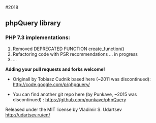 #2018
## phpQuery library

### PHP 7.3 implementations:
1. Removed DEPRECATED FUNCTION create_function()
2. Refactoring code with PSR recommendations ... in progress
3. ...

**Adding your pull requests and forks welcome!**

- Originall by Tobiasz Cudnik based here (~2011 was discontinued):
http://code.google.com/p/phpquery/

- You can find another git repo here (by Punkave, ~2015 was discontinued) :
https://github.com/punkave/phpQuery

Released under the MIT license by Vladimir S. Udartsev
http://udartsev.ru/en/
